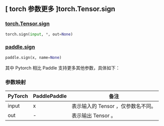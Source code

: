 ## [ torch 参数更多 ]torch.Tensor.sign

### [torch.Tensor.sign](https://pytorch.org/docs/stable/generated/torch.Tensor.sign)

```python
torch.sign(input, *, out=None)
```

### [paddle.sign](https://www.paddlepaddle.org.cn/documentation/docs/zh/develop/api/paddle/sign_cn.html)

```python
paddle.sign(x, name=None)
```

其中 Pytorch 相⽐ Paddle ⽀持更多其他参数，具体如下：

### 参数映射

| PyTorch       | PaddlePaddle | 备注                                                   |
| ------------- | ------------ | ------------------------------------------------------ |
| input    | x           | 表示输入的 Tensor ，仅参数名不同。 |
| out | -            | 表示输出 Tensor 。 |
